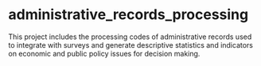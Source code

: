 # administrative_records_processing
This project includes the processing codes of administrative records used to integrate with surveys and generate descriptive statistics and indicators on economic and public policy issues for decision making.
